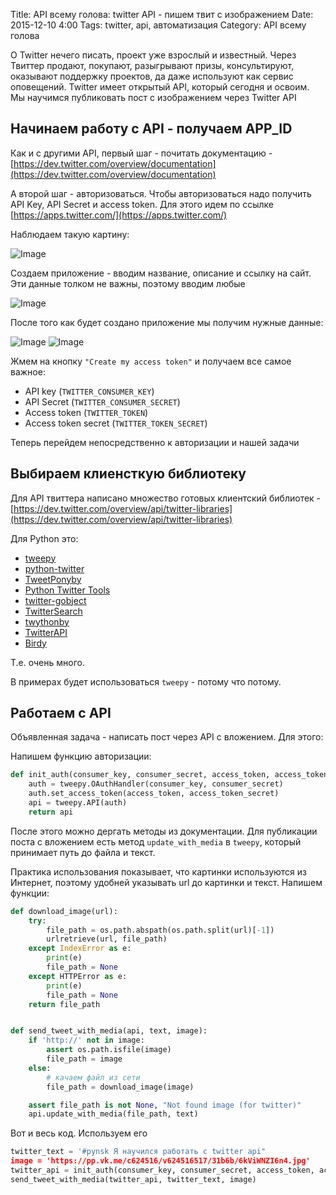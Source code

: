 Title: API всему голова: twitter API - пишем твит с изображением
Date: 2015-12-10 4:00
Tags: twitter, api, автоматизация
Category: API всему голова


О Twitter нечего писать, проект уже взрослый и известный. Через Твиттер продают, покупают, разыгрывают призы, консультируют, оказывают поддержку проектов, да даже используют как сервис оповещений.
Twitter имеет открытый API, который сегодня и освоим. Мы научимся публиковать пост с изображением через Twitter API


Начинаем работу с API - получаем APP_ID
---------------------------------------

Как и с другими API, первый шаг - почитать документацию - [https://dev.twitter.com/overview/documentation](https://dev.twitter.com/overview/documentation)

А второй шаг - авторизоваться. Чтобы авторизоваться надо получить API Key, API Secret и access token. 
Для этого идем по ссылке [https://apps.twitter.com/](https://apps.twitter.com/)

Наблюдаем такую картину:

![Image](http://pynsk.ru/images/posts/twitter_api_1.png)

Создаем приложение - вводим название, описание и ссылку на сайт. Эти данные толком не важны, поэтому вводим любые

![Image](http://pynsk.ru/images/posts/twitter_api_2.png)

После того как будет создано приложение мы получим нужные данные:

![Image](http://pynsk.ru/images/posts/twitter_api_3.png)
![Image](http://pynsk.ru/images/posts/twitter_api_4.png)

Жмем на кнопку `"Create my access token"` и получаем все самое важное:

- API key (`TWITTER_CONSUMER_KEY`)
- API Secret (`TWITTER_CONSUMER_SECRET`)
- Access token (`TWITTER_TOKEN`)
- Access token secret (`TWITTER_TOKEN_SECRET`)

Теперь перейдем непосредственно к авторизации и нашей задачи

Выбираем клиенсткую библиотеку
------------------------------

Для API твиттера написано множество готовых клиентский библиотек - [https://dev.twitter.com/overview/api/twitter-libraries](https://dev.twitter.com/overview/api/twitter-libraries)

Для Python это:

- [tweepy](https://github.com/tweepy/tweepy) 
- [python-twitter](https://github.com/bear/python-twitter)
- [TweetPonyby](https://github.com/Mezgrman/TweetPony)
- [Python Twitter Tools](https://github.com/sixohsix/twitter)
- [twitter-gobject](https://github.com/tchx84/twitter-gobject)
- [TwitterSearch](https://github.com/ckoepp/TwitterSearch)
- [twythonby](https://github.com/ryanmcgrath/twython)
- [TwitterAPI](https://github.com/geduldig/TwitterAPI)
- [Birdy](https://github.com/inueni/birdy)

Т.е. очень много.

В примерах будет использоваться `tweepy` - потому что потому.


Работаем с API
----------------

Объявленная задача - написать пост через API с вложением.
Для этого:

Напишем функцию авторизации:

```python
def init_auth(consumer_key, consumer_secret, access_token, access_token_secret):
    auth = tweepy.OAuthHandler(consumer_key, consumer_secret)
    auth.set_access_token(access_token, access_token_secret)
    api = tweepy.API(auth)
    return api
```

После этого можно дергать методы из документации.
Для публикации поста с вложением есть метод `update_with_media` в `tweepy`, который принимает путь до файла и текст.

Практика использования показывает, что картинки используются из Интернет, поэтому удобней указывать url до картинки и текст.
Напишем функции:

```python
def download_image(url):
    try:
        file_path = os.path.abspath(os.path.split(url)[-1])
        urlretrieve(url, file_path)
    except IndexError as e:
        print(e)
        file_path = None
    except HTTPError as e:
        print(e)
        file_path = None
    return file_path


def send_tweet_with_media(api, text, image):
    if 'http://' not in image:
        assert os.path.isfile(image)
        file_path = image
    else:
        # качаем файл из сети
        file_path = download_image(image)

    assert file_path is not None, "Not found image (for twitter)"
    api.update_with_media(file_path, text) 
```

Вот и весь код. Используем его

```python
twitter_text = '#pynsk Я научился работать с twitter api"
image = 'https://pp.vk.me/c624516/v624516517/31b6b/6kViWNZI6n4.jpg'
twitter_api = init_auth(consumer_key, consumer_secret, access_token, access_token_secret)
send_tweet_with_media(twitter_api, twitter_text, image)
```
